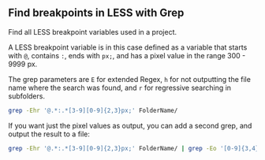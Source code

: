 ## Find breakpoints in LESS with Grep

Find all LESS breakpoint variables used in a project. 

A LESS breakpoint variable is in this case defined as a variable that starts with `@`, contains `:`, ends with `px;`, and has a pixel value in the range 300 - 9999 px.

The grep parameters are `E` for extended Regex, `h` for not outputting the file name where the search was found, and `r` for regressive searching in subfolders.

```bash
grep -Ehr '@.*:.*[3-9][0-9]{2,3}px;' FolderName/
```

If you want just the pixel values as output, you can add a second grep, and output the result to a file:

```bash
grep -Ehr '@.*:.*[3-9][0-9]{2,3}px;' FolderName/ | grep -Eo '[0-9]{3,4}' > ../breakpoints.txt
```
